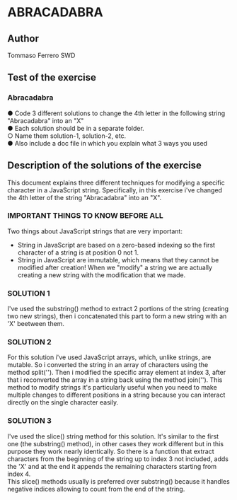 # ABRACADABRA

## Author

Tommaso Ferrero SWD

## Test of the exercise

### Abracadabra

● Code 3 different solutions to change the 4th letter in the following string "Abracadabra" into an "X"  
● Each solution should be in a separate folder.  
○ Name them solution-1, solution-2, etc.  
● Also include a doc file in which you explain what 3 ways you used  

## Description of the solutions of the exercise

This document explains three different techniques for modifying a specific character in a JavaScript string. Specifically, in this exercise i've changed the 4th letter of the string "Abracadabra" into an "X".  

### IMPORTANT THINGS TO KNOW BEFORE ALL

Two things about JavaScript strings that are very important:  

- String in JavaScript are based on a zero-based indexing so the first character of a string is at position 0 not 1.
- String in JavaScript are immutable, which means that they cannot be modified after creation! When we "modify" a string we are actually creating a new string with the modification that we made.

### SOLUTION 1

I've used the substring() method to extract 2 portions of the string (creating two new strings), then i concatenated this part to form a new string with an 'X' beetween them.

### SOLUTION 2

For this solution i've used JavaScript arrays, which, unlike strings, are mutable. So i converted the string in an array of characters using the method split(''). Then i modified the specific array element at index 3, after that i reconverted the array in a string back using the method join(''). This method to modify strings it's particularly useful when you need to make multiple changes to different positions in a string because you can interact directly on the single character easily.

### SOLUTION 3

I've used the slice() string method for this solution. It's similar to the first one (the substring() method), in other cases they work different but in this purpose they work nearly identically. So there is a function that extract characters from the beginning of the string up to index 3 not included, adds the 'X' and at the end it appends the remaining characters starting from index 4.  
This slice() methods usually is preferred over substring() because it handles negative indices allowing to count from the end of the string.
